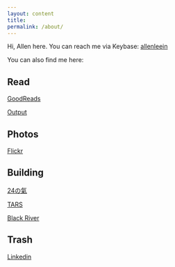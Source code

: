 ```yaml
---
layout: content
title: 
permalink: /about/
---
```


Hi, Allen here. You can reach me via Keybase: [allenleein](https://keybase.io/allenleein)

You can also find me here:

## Read

[GoodReads](https://www.goodreads.com/user/show/20146841-allen)

[Output](https://allenleein.github.io/brains/output/)


## Photos

[Flickr](https://www.flickr.com/photos/allenandspace/)


## Building

[24の氣](https://www.producthunt.com/upcoming/24-24-energy)

[TARS](https://allenleein.github.io/tars/)

[Black River](https://medium.com/functionsfund)

## Trash

[Linkedin](https://www.linkedin.com/in/allen-lee-52b16378/)








